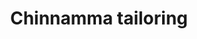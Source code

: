 ---
title: "Chinnamma tailoring"
url: /thiruvananthapuram/chinnamma-tailoring/
shop: Schneiderei
---